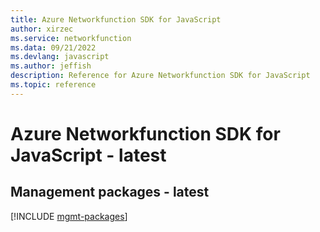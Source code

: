 ```yaml
---
title: Azure Networkfunction SDK for JavaScript
author: xirzec
ms.service: networkfunction
ms.data: 09/21/2022
ms.devlang: javascript
ms.author: jeffish
description: Reference for Azure Networkfunction SDK for JavaScript
ms.topic: reference
---
```

# Azure Networkfunction SDK for JavaScript - latest

## Management packages - latest
[!INCLUDE [mgmt-packages](networkfunction-mgmt-index.md)]
